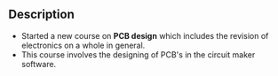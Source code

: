  ## Description
- Started a new course on **PCB design** which includes the revision of electronics on a whole in general.
- This course involves the designing of PCB's in the circuit maker software.

